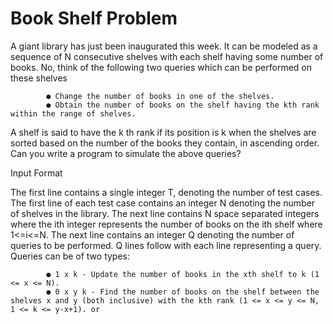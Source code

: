 # Book Shelf Problem
A giant library has just been inaugurated this week. It can be modeled as a sequence of N
consecutive shelves with each shelf having some number of books. No, think of the following
two queries which can be performed on these shelves


            ● Change the number of books in one of the shelves.
            ● Obtain the number of books on the shelf having the kth rank within the range of shelves.

A shelf is said to have the k
th rank if its position is k when the shelves are sorted based on the
number of the books they contain, in ascending order. Can you write a program to simulate the
above queries?


Input Format

The first line contains a single integer T, denoting the number of test cases.
The first line of each test case contains an integer N denoting the number of shelves in the
library.
The next line contains N space separated integers where the ith integer represents the number
of books on the ith shelf where 1<=i<=N.
The next line contains an integer Q denoting the number of queries to be performed. Q lines
follow with each line representing a query.
Queries can be of two types:

            ● 1 x k - Update the number of books in the xth shelf to k (1 <= x <= N).
            ● 0 x y k - Find the number of books on the shelf between the shelves x and y (both inclusive) with the kth rank (1 <= x <= y <= N, 1 <= k <= y-x+1). or


